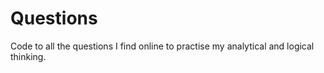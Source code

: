 # Questions
Code to all the questions I find online to practise my analytical and logical thinking.
